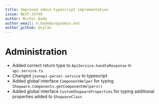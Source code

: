 ```yaml
---
title: Improved admin typescript implementation
issue: NEXT-33740
author: Michel Bade
author_email: m.bade@snapadmin.net
author_github: @cyl3x
---
```

# Administration
* Added correct return type to `ApiService.handleResponse` in `api.service.ts`
* Changed `jsonapi-parser.service` to typescript
* Added global interface `ComponentHelper` for typing `Shopware.Components.getComponentHelpers()`
* Added global interface `CustomShopwareProperties` for typing additional properties added to `ShopwareClass`

